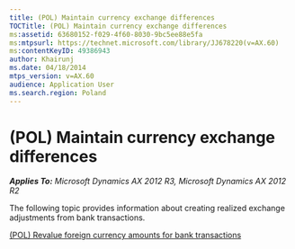 ```yaml
---
title: (POL) Maintain currency exchange differences
TOCTitle: (POL) Maintain currency exchange differences
ms:assetid: 63680152-f029-4f60-8030-9bc5ee88e5fa
ms:mtpsurl: https://technet.microsoft.com/library/JJ678220(v=AX.60)
ms:contentKeyID: 49386943
author: Khairunj
ms.date: 04/18/2014
mtps_version: v=AX.60
audience: Application User
ms.search.region: Poland
---
```


# (POL) Maintain currency exchange differences 


_**Applies To:** Microsoft Dynamics AX 2012 R3, Microsoft Dynamics AX 2012 R2_

The following topic provides information about creating realized exchange adjustments from bank transactions.

[(POL) Revalue foreign currency amounts for bank transactions](pol-revalue-foreign-currency-amounts-for-bank-transactions.md)

  


